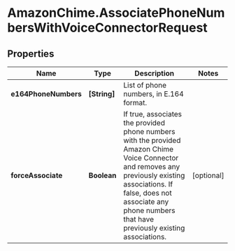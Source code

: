 # AmazonChime.AssociatePhoneNumbersWithVoiceConnectorRequest

## Properties

Name | Type | Description | Notes
------------ | ------------- | ------------- | -------------
**e164PhoneNumbers** | **[String]** | List of phone numbers, in E.164 format. | 
**forceAssociate** | **Boolean** | If true, associates the provided phone numbers with the provided Amazon Chime Voice Connector and removes any previously existing associations. If false, does not associate any phone numbers that have previously existing associations. | [optional] 


